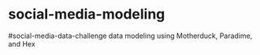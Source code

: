 # social-media-modeling
#social-media-data-challenge data modeling using Motherduck, Paradime, and Hex
